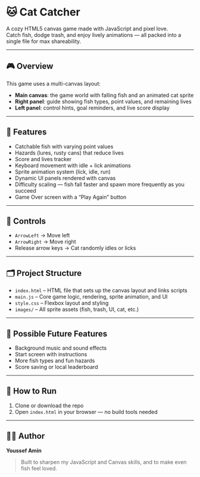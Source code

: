 # 🐱 Cat Catcher

A cozy HTML5 canvas game made with JavaScript and pixel love.  
Catch fish, dodge trash, and enjoy lively animations — all packed into a single file for max shareability.

---

## 🎮 Overview

This game uses a multi-canvas layout:
- **Main canvas**: the game world with falling fish and an animated cat sprite
- **Right panel**: guide showing fish types, point values, and remaining lives
- **Left panel**: control hints, goal reminders, and live score display

---

## 🧰 Features

- Catchable fish with varying point values  
- Hazards (lures, rusty cans) that reduce lives  
- Score and lives tracker  
- Keyboard movement with idle + lick animations  
- Sprite animation system (lick, idle, run)  
- Dynamic UI panels rendered with canvas  
- Difficulty scaling — fish fall faster and spawn more frequently as you succeed  
- Game Over screen with a “Play Again” button

---

## 🎯 Controls

- `ArrowLeft` → Move left  
- `ArrowRight` → Move right  
- Release arrow keys → Cat randomly idles or licks

---

## 🗂️ Project Structure

- `index.html` – HTML file that sets up the canvas layout and links scripts  
- `main.js` – Core game logic, rendering, sprite animation, and UI  
- `style.css` – Flexbox layout and styling  
- `images/` – All sprite assets (fish, trash, UI, cat, etc.)

---

## 🔮 Possible Future Features

- Background music and sound effects  
- Start screen with instructions  
- More fish types and fun hazards  
- Score saving or local leaderboard

---

## 🚀 How to Run

1. Clone or download the repo  
2. Open `index.html` in your browser — no build tools needed

---

## 👨‍💻 Author

**Youssef Amin**  
> Built to sharpen my JavaScript and Canvas skills, and to make even fish feel loved.
